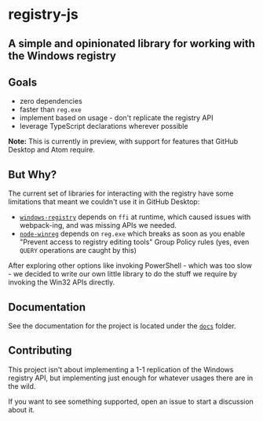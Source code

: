# registry-js

## A simple and opinionated library for working with the Windows registry

## Goals

* zero dependencies
* faster than `reg.exe`
* implement based on usage - don't replicate the registry API
* leverage TypeScript declarations wherever possible

**Note:** This is currently in preview, with support for features that GitHub
Desktop and Atom require.

## But Why?

The current set of libraries for interacting with the registry have some
limitations that meant we couldn't use it in GitHub Desktop:

* [`windows-registry`](https://www.npmjs.com/package/windows-registry) depends
  on `ffi` at runtime, which caused issues with webpack-ing, and was missing
  APIs we needed.
* [`node-winreg`](https://www.npmjs.com/package/node-winreg) depends on
  `reg.exe` which breaks as soon as you enable "Prevent access to registry
  editing tools" Group Policy rules (yes, even `QUERY` operations are caught by
  this)

After exploring other options like invoking PowerShell - which was too slow - we
decided to write our own little library to do the stuff we require by invoking
the Win32 APIs directly.

## Documentation

See the documentation for the project is located under the
[`docs`](https://github.com/desktop/registry-js/tree/master/docs) folder.

## Contributing

This project isn't about implementing a 1-1 replication of the Windows registry
API, but implementing just enough for whatever usages there are in the wild.

If you want to see something supported, open an issue to start a discussion
about it.

